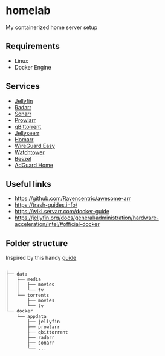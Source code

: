 # homelab

My containerized home server setup

## Requirements

- Linux
- Docker Engine

## Services

- [Jellyfin](https://jellyfin.org/)
- [Radarr](https://radarr.video/)
- [Sonarr](https://sonarr.tv/)
- [Prowlarr](https://prowlarr.com/)
- [qBittorrent](https://www.qbittorrent.org/)
- [Jellyseerr](https://github.com/Fallenbagel/jellyseerr)
- [Homarr](https://homarr.dev/)
- [WireGuard Easy](https://github.com/wg-easy/wg-easy)
- [Watchtower](https://containrrr.dev/watchtower/)
- [Beszel](https://beszel.dev/)
- [AdGuard Home](https://adguard.com/en/adguard-home/overview.html)

## Useful links

- https://github.com/Ravencentric/awesome-arr
- https://trash-guides.info/
- https://wiki.servarr.com/docker-guide
- https://jellyfin.org/docs/general/administration/hardware-acceleration/intel/#official-docker

## Folder structure

Inspired by this handy [guide](https://trash-guides.info/File-and-Folder-Structure/)

```
.
├── data
│   ├── media
│   │   ├── movies
│   │   └── tv
│   └── torrents
│       ├── movies
│       └── tv
└── docker
    └── appdata
        ├── jellyfin
        ├── prowlarr
        ├── qbittorrent
        ├── radarr
        ├── sonarr
        └── ...
```
